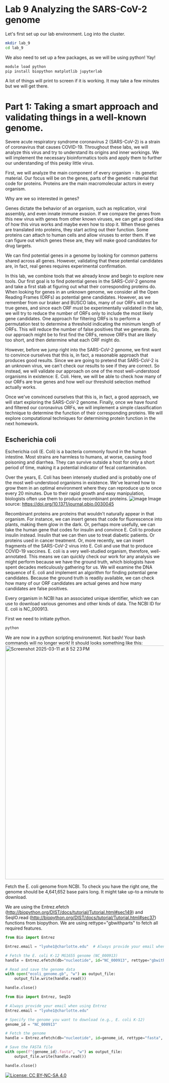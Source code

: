 # Lab 9 Analyzing the SARS-CoV-2 genome

Let's first set up our lab environment. Log into the cluster.

```bash
mkdir lab_9
cd lab_9
```
We also need to set up a few packages, as we will be using python! Yay!

```bash
module load python
pip install biopython matplotlib jupyterlab
```

A lot of things will print to screen if it is working. It may take a few minutes but we will get there.

# Part 1: Taking a smart approach and validating things in a well-known genome.

Severe acute respiratory syndrome coronavirus 2 (SARS-CoV-2) is a strain of coronavirus that causes COVID-19. Throughout these labs, we will analyze this virus and try to understand its origins and inner workings. We will implement the necessary bioinformatics tools and apply them to further our understanding of this pesky little virus.

First, we will analyze the main component of every organism - its genetic material. Our focus will be on the genes, parts of the genetic material that code for proteins. Proteins are the main macromolecular actors in every organism.

Why are we so interested in genes?

Genes dictate the behavior of an organism, such as replication, viral assembly, and even innate immune evasion. If we compare the genes from this new virus with genes from other known viruses, we can get a good idea of how this virus works and maybe even how to stop it. When these genes are translated into proteins, they start acting out their function. Some proteins can attach to human cells and allow viruses to enter them. If we can figure out which genes these are, they will make good candidates for drug targets.

We can find potential genes in a genome by looking for common patterns shared across all genes. However, validating that these potential candidates are, in fact, real genes requires experimental confirmation.

In this lab, we combine tools that we already know and begin to explore new tools. Our first goal is to find potential genes in the SARS-CoV-2 genome and take a first stab at figuring out what their corresponding proteins do. When looking for genes in an unknown genome, we consider all the Open Reading Frames (ORFs) as potential gene candidates. However, as we remember from our braker and BUSCO labs, many of our ORFs will not be true genes, and since each ORF must be experimentally validated in the lab, we will try to reduce the number of ORFs only to include the most likely gene candidates. One approach for filtering ORFs is to perform a permutation test to determine a threshold indicating the minimum length of ORFs. This will reduce the number of false positives that we generate. So, our approach might be to first find the ORFs, remove ORFs that are likely too short, and then determine what each ORF might do.

However, before we jump right into the SARS-CoV-2 genome, we first want to convince ourselves that this is, in fact, a reasonable approach that produces good results. Since we are going to pretend that SARS-CoV-2 is an unknown virus, we can't check our results to see if they are correct. So instead, we will validate our approach on one of the most well-understood organisms in existence: E. Coli. Here, we will be able to check how many of our ORFs are true genes and how well our threshold selection method actually works.

Once we've convinced ourselves that this is, in fact, a good approach, we will start exploring the SARS-CoV-2 genome. Finally, once we have found and filtered our coronavirus ORFs, we will implement a simple classification technique to determine the function of their corresponding proteins. We will explore computational techniques for determining protein function in the next homework.


## Escherichia coli
Escherichia coli (E. Coli) is a bacteria commonly found in the human intestine. Most strains are harmless to humans, at worse, causing food poisoning and diarrhea. They can survive outside a host for only a short period of time, making it a potential indicator of fecal contamination.

Over the years, E. Coli has been intensely studied and is probably one of the most well-understood organisms in existence. We've learned how to grow them in an optimal environment where they can reproduce up to once every 20 minutes. Due to their rapid growth and easy manipulation, biologists often use them to produce recombinant proteins.
![image](https://github.com/user-attachments/assets/d884f29d-2c41-4da7-a9be-4615edee1196)
Image source: https://doi.org/10.1371/journal.pbio.0030045

Recombinant proteins are proteins that wouldn't naturally appear in that organism. For instance, we can insert genes that code for fluorescence into plants, making them glow in the dark. Or, perhaps more usefully, we can take the human gene that codes for insulin and convince E. Coli to produce insulin instead. Insulin that we can then use to treat diabetic patients. Or proteins used in cancer treatment. Or, more recently, we can insert fragments of the SARS-CoV-2 virus into E. Coli and use that to produce COVID-19 vaccines. E. coli is a very well-studied organism, therefore, well-annotated. This means we can quickly check our work for any analysis we might perform because we have the ground truth, which biologists have spent decades meticulously gathering for us. We will examine the DNA sequence of E. coli and implement an algorithm for finding potential gene candidates. Because the ground truth is readily available, we can check how many of our ORF candidates are actual genes and how many candidates are false positives.

Every organism in NCBI has an associated unique identifier, which we can use to download various genomes and other kinds of data. The NCBI ID for E. coli is NC_000913.

First we need to initiate python. 
```bash
python
```
We are now in a python scripting environemnt. Not bash! Your bash commands will no longer work! It should looks something like this:
<img width="744" alt="Screenshot 2025-03-11 at 8 52 23 PM" src="https://github.com/user-attachments/assets/3ac28adb-4065-42d5-84e2-6fa10221dc60" />



Fetch the E. coli genome from NCBI. To check you have the right one, the genome should be 4,641,652 base pairs long. It might take up-to a minute to download.

We are using the Entrez.efetch (http://biopython.org/DIST/docs/tutorial/Tutorial.html#sec149) and SeqIO.read (http://biopython.org/DIST/docs/tutorial/Tutorial.html#sec37) functions from biopython. We are using rettype="gbwithparts" to fetch all required features.

```python
from Bio import Entrez

Entrez.email = "lyohe1@charlotte.edu"  # Always provide your email when using Entrez

# Fetch the E. coli K-12 MG1655 genome (NC_000913)
handle = Entrez.efetch(db="nucleotide", id="NC_000913", rettype="gbwithparts", retmode="text")

# Read and save the genome data
with open("ecoli_genome.gb", "w") as output_file:
    output_file.write(handle.read())

handle.close()
```

```python
from Bio import Entrez, SeqIO

# Always provide your email when using Entrez
Entrez.email = "lyohe1@charlotte.edu"

# Specify the genome you want to download (e.g., E. coli K-12)
genome_id = "NC_000913"

# Fetch the genome
handle = Entrez.efetch(db="nucleotide", id=genome_id, rettype="fasta", retmode="text")

# Save the FASTA file
with open(f"{genome_id}.fasta", "w") as output_file:
    output_file.write(handle.read())

handle.close()
```



[![License: CC BY-NC-SA 4.0](https://licensebuttons.net/l/by-nc-sa/4.0/80x15.png)](https://creativecommons.org/licenses/by-nc-sa/4.0/)
